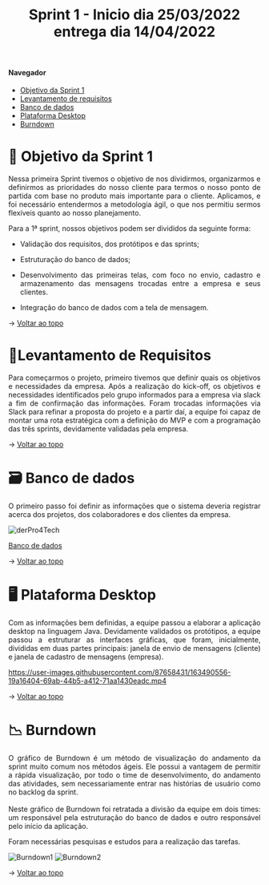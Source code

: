 <div align="center">
  <h1>Sprint 1 - Inicio dia 25/03/2022 entrega dia 14/04/2022</h1>
</div>

<br id="topo">  
  
#### Navegador
* <a href="#objetivo">Objetivo da Sprint 1</a>
* <a href="#requisitos">Levantamento de requisitos</a>
* <a href="#bd">Banco de dados</a>
* <a href="#java">Plataforma Desktop</a>
* <a href="#burndown">Burndown</a>

<span id="objetivo">

# 📌 Objetivo da Sprint 1 
  
<p align="justify">Nessa primeira Sprint tivemos o objetivo de nos dividirmos, organizarmos e definirmos as prioridades do nosso cliente para termos o nosso ponto de partida com base no produto mais importante para o cliente. Aplicamos, e foi necessário entendermos a metodologia ágil, o que nos permitiu sermos flexíveis quanto ao nosso planejamento.</p>

<div align="justify">
Para a 1ª sprint, nossos objetivos podem ser divididos da seguinte forma:
  
* Validação dos requisitos, dos protótipos e das sprints;
  
* Estruturação do banco de dados;
  
* Desenvolvimento das primeiras telas, com foco no envio, cadastro e armazenamento das mensagens trocadas entre a empresa e seus clientes.
</div>
  
* Integração do banco de dados com a tela de mensagem.
  


→ [Voltar ao topo](#topo)
  
<span id="requisitos">

# 📝Levantamento de Requisitos 
  
<p align="justify">
Para começarmos o projeto, primeiro tivemos que definir quais os objetivos e necessidades da empresa. Após a realização do kick-off, os objetivos e necessidades identificados pelo grupo informados para a empresa via slack a fim de confirmação das informações. Foram trocadas informações via Slack para  refinar a proposta do projeto e a partir daí, a equipe foi capaz de montar uma rota estratégica com a definição do MVP e com a programação das três sprints, devidamente validadas pela empresa.</p>

  
→ [Voltar ao topo](#topo)
  
<span id="bd">

# 🗃 Banco de dados
  
<p align="justify">O primeiro passo foi definir as informações que o sistema deveria registrar acerca dos projetos, dos colaboradores e dos clientes da empresa.</p>

![derPro4Tech](https://user-images.githubusercontent.com/51235779/163483858-435f0362-302a-43e3-bfa8-13ed6d10b34e.png)

  [Banco de dados](https://github.com/TechDriversFatec/Pro4Tech/blob/main/Banco%20de%20dados/pro4tech.sql)

→ [Voltar ao topo](#topo) 
  
<span id="java">

# 🖥 Plataforma Desktop
  
<p align="justify">Com as informações bem definidas, a equipe passou a elaborar a aplicação desktop na linguagem Java. Devidamente validados os protótipos, a equipe passou a estruturar as interfaces gráficas, que foram, inicialmente, divididas em duas partes principais: janela de envio de mensagens (cliente) e janela de cadastro de mensagens (empresa).</p>
  
  

https://user-images.githubusercontent.com/87658431/163490556-19a16404-69ab-44b5-a412-71aa1430eadc.mp4
  

→ [Voltar ao topo](#topo)


<span id="burndown">
  
# 📉 Burndown
  
<p align="justify">O gráfico de Burndown é um método de visualização do andamento da sprint muito comum nos métodos ágeis. Ele possui a vantagem de permitir a rápida visualização, por todo o time de desenvolvimento, do andamento das atividades, sem necessariamente entrar nas histórias de usuário como no backlog da sprint.
<br>
<br>
Neste gráfico de Burndown foi retratada a divisão da equipe em dois times: um responsável pela estruturação do banco de dados e outro responsável pelo início da aplicação. 
<br></p>
<p align="justify">Foram necessárias pesquisas e estudos para a realização das tarefas.</p>
  
  ![Burndown1](https://user-images.githubusercontent.com/85203144/163284436-333074aa-ac07-42d5-9b98-5acb7a3338a0.png)
  ![Burndown2](https://user-images.githubusercontent.com/85203144/163284500-b37d15ca-def0-4ae2-a8dc-8c8a8b51e8dc.png)


→ [Voltar ao topo](#topo)
